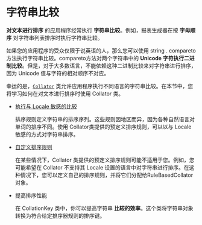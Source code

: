 # 字符串比较

**对文本进行排序** 的应用程序经常执行 **字符串比较**。例如，报表生成器在按 **字母顺序** 对字符串列表排序时执行字符串比较。

如果您的应用程序的受众仅限于说英语的人，那么您可以使用 string . compareto 方法执行字符串比较。compareto方法对两个字符串中的 **Unicode 字符执行二进制比较**。但是，对于大多数语言，不能依赖这种二进制比较来对字符串进行排序，因为 Unicode 值与字符的相对顺序不对应。

幸运的是，[`Collator`](https://docs.oracle.com/javase/8/docs/api/java/text/Collator.html) 类允许应用程序执行不同语言的字符串比较。在本节中，您将学习如何在对文本进行排序时使用 Collator 类。

- [执行与 Locale 敏感的比较](./locale.md)

  排序规则定义字符串的排序序列。这些规则因地区而异，因为各种自然语言对单词的排序不同。使用 Collator类提供的预定义排序规则，可以以与 Locale 敏感的方式对字符串排序。

- [自定义排序规则](./rule.md)

  在某些情况下，Collator 类提供的预定义排序规则可能不适用于您。例如，您可能希望在 Collator 不支持其 Locale 设置的语言中对字符串进行排序。在这种情况下，您可以定义自己的排序规则，并将它们分配给RuleBasedCollator 对象。

- 提高排序性能

  在 CollationKey 类中，你可以提高字符串 **比较的效率**。这个类将字符串对象转换为符合给定排序器规则的排序键。

